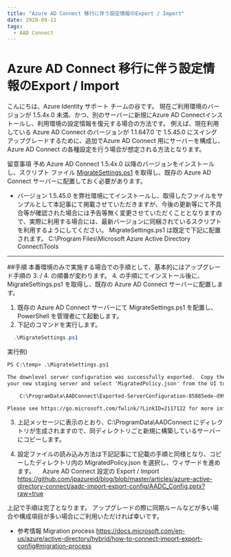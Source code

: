 ```yaml
---
title: "Azure AD Connect 移行に伴う設定情報のExport / Import"
date: 2020-09-11
tags:
  - AAD Connect
---
```


# Azure AD Connect 移行に伴う設定情報のExport / Import

こんにちは、Azure Identity サポート チームの谷です。
現在ご利用環境のバージョンが 1.5.4x.0 未満、かつ、別のサーバーに新規にAzure AD Connectインストールし、利用環境の設定情報を復元する場合の方法です。
例えば、現在利用している Azure AD Connect のバージョンが 1.1.647.0 で 1.5.45.0 にスイング アップグレードするために、追加でAzure AD Connect 用にサーバーを構成し、Azure AD Connect の各種設定を行う場合が想定される方法となります。

留意事項
予め Azure AD Connect 1.5.4x.0 以降のバージョンをインストールし、スクリプト ファイル [MigrateSettings.ps1](articles\azure-active-directory-connect\aadc-import-export-config-upgrade\MigrateSettings.ps1) を取得し、既存の Azure AD Connect サーバーに配置しておく必要があります。
* バージョン 1.5.45.0 を弊社環境にてインストールし、取得したファイルをサンプルとして本記事にて掲載させていただきますが、今後の更新等にて不具合等が確認された場合には予告等無く変更させていただくこととなりますので、実際に利用する場合には、最新バージョンに同梱されているスクリプトを利用するようにしてください。
MigrateSettings.ps1 は既定で下記に配置されます。
 C:\Program Files\Microsoft Azure Active Directory Connect\Tools
---

##手順
 本番環境のみで実施する場合での手順として、基本的にはアップグレード手順の 3. / 4. の順番が変わります。
 4. の手順にてインストール後に、MigrateSettings.ps1 を取得し、既存の Azure AD Connect サーバーに配置します。

1. 既存の Azure AD Connect サーバーにて MigrateSettings.ps1 を配置し、PowerShell を管理者にて起動します。
2. 下記のコマンドを実行します。
```PowerShell
  .\MigrateSettings.ps1
```

 実行例)
 ```txt
 PS C:\temp> .\MigrateSettings.ps1
 
 The downlevel server configuration was successfully exported.  Copy the entire directory to
 your new staging server and select 'MigratedPolicy.json' from the UI to import these settings.
 
     C:\ProgramData\AADConnect\Exported-ServerConfiguration-85885ede-d99a-4c1f-9cec-cc5571b9287a
 
 Please see https://go.microsoft.com/fwlink/?LinkID=2117122 for more information on completing this process.
```

3. 上記メッセージに表示のとおり、C:\ProgramData\AADConnect にディレクトリが生成されますので、同ディレクトリごと新規に構築しているサーバーにコピーします。

4. 設定ファイルの読み込み方法は下記記事にて記載の手順と同様となり、コピーしたディレクトリ内の MigratedPolicy.json を選択し、ウィザードを進めます。
　Azure AD Connect 設定の Export / Import 
　https://github.com/jpazureid/blog/blob/master/articles/azure-active-directory-connect/aadc-import-export-config/AADC_Config.pptx?raw=true


上記で手順は完了となります。
アップグレードの際に同期ルールなどが多い場合や構成項目が多い場合にご利用いただければ幸いです。

- 参考情報
Migration process
https://docs.microsoft.com/en-us/azure/active-directory/hybrid/how-to-connect-import-export-config#migration-process
